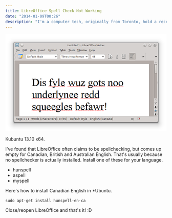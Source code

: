 ```yaml
---
title: LibreOffice Spell Check Not Working
date: "2014-01-09T00:26"
description: "I'm a computer tech, originally from Toronto, hold a recent degree and offer lots of experience. It'd be great to try something new, like analytics, but my current lot is still a good one and puts food on the table. If you're interested, please take a look at the links below!"
---
```


![Squigz](./RedSquiggles.png)

Kubuntu 13.10 x64.

I've found that LibreOffice often claims to be spellchecking, but comes up empty for Canadian, British and Australian English. That's usually because no spellchecker is actually installed. Install one of these for your language.

- hunspell
- aspell
- myspell

Here's how to install Canadian English in \*Ubuntu.

<pre><code>sudo apt-get install hunspell-en-ca
</code></pre>

Close/reopen LibreOffice and that's it! :D
